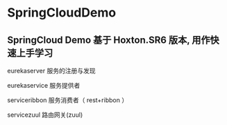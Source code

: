 # SpringCloudDemo
## SpringCloud Demo 基于 Hoxton.SR6 版本, 用作快速上手学习

eurekaserver  服务的注册与发现

eurekaservice 服务提供者

serviceribbon 服务消费者（ rest+ribbon ）

servicezuul 路由网关(zuul)
